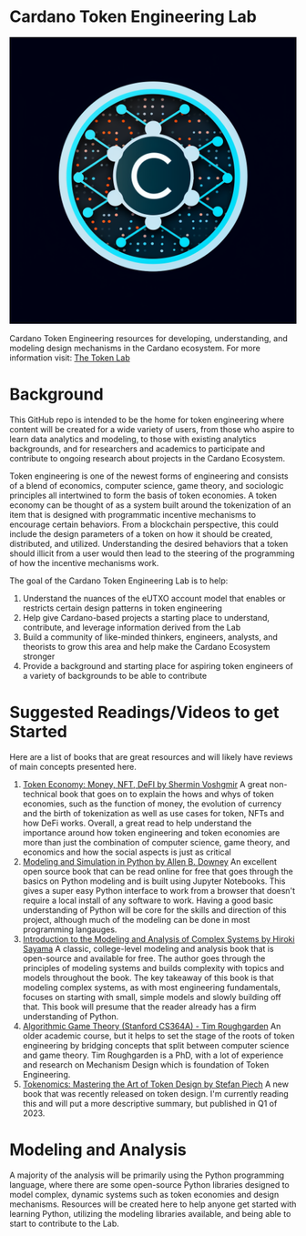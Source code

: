 # Cardano Token Engineering Lab

![CTEL Logo](./Asset%20Design/CTEL_Logo.png)

Cardano Token Engineering resources for developing, understanding, and modeling design mechanisms in the Cardano ecosystem.
For more information visit: [The Token Lab](https://thetokenlab.xyz)

# Background
This GitHub repo is intended to be the home for token engineering where content will be created for a wide variety of users, from those who aspire to learn data analytics and modeling, to those with existing analytics backgrounds, and for researchers and academics to participate and contribute to ongoing research about projects in the Cardano Ecosystem.

Token engineering is one of the newest forms of engineering and consists of a blend of economics, computer science, game theory, and sociologic principles all intertwined to form the basis of token economies.  A token economy can be thought of as a system built around the tokenization of an item that is designed with programmatic incentive mechanisms to encourage certain behaviors.  From a blockchain perspective, this could include the design parameters of a token on how it should be created, distributed, and utilized.  Understanding the desired behaviors that a token should illicit from a user would then lead to the steering of the programming of how the incentive mechanisms work.  

The goal of the Cardano Token Engineering Lab is to help:
1. Understand the nuances of the eUTXO account model that enables or restricts certain design patterns in token engineering
2. Help give Cardano-based projects a starting place to understand, contribute, and leverage information derived from the Lab
3. Build a community of like-minded thinkers, engineers, analysts, and theorists to grow this area and help make the Cardano Ecosystem stronger
4. Provide a background and starting place for aspiring token engineers of a variety of backgrounds to be able to contribute

# Suggested Readings/Videos to get Started
Here are a list of books that are great resources and will likely have reviews of main concepts presented here.
1. [Token Economy: Money, NFT, DeFI by Shermin Voshgmir](https://github.com/sherminvo/TokenEconomyBook)
    A great non-technical book that goes on to explain the hows and whys of token economies, such as the function of money, the evolution of currency and the birth of tokenization as well as use cases for token, NFTs and how DeFi works.  Overall, a great read to help understand the importance around how token engineering and token economies are more than just the combination of computer science, game theory, and economics and how the social aspects is just as critical
2. [Modeling and Simulation in Python by Allen B. Downey](https://allendowney.github.io/ModSimPy/)
    An excellent open source book that can be read online for free that goes through the basics on Python modeling and is built using Jupyter Notebooks.  This gives a super easy Python interface to work from a browser that doesn't require a local install of any software to work.  Having a good basic understanding of Python will be core for the skills and direction of this project, although much of the modeling can be done in most programming langauges.
3. [Introduction to the Modeling and Analysis of Complex Systems by Hiroki Sayama](https://open.umn.edu/opentextbooks/textbooks/233)
    A classic, college-level modeling and analysis book that is open-source and available for free. The author goes through the principles of modeling systems and builds complexity with topics and models throughout the book.  The key takeaway of this book is that modeling complex systems, as with most engineering fundamentals, focuses on starting with small, simple models and slowly building off that.  This book will presume that the reader already has a firm understanding of Python.
4. [Algorithmic Game Theory (Stanford CS364A) - Tim Roughgarden](https://youtube.com/playlist?list=PLEGCF-WLh2RJBqmxvZ0_ie-mleCFhi2N4)
    An older academic course, but it helps to set the stage of the roots of token engineering by bridging concepts that split between computer science and game theory.  Tim Roughgarden is a PhD, with a lot of experience and research on Mechanism Design which is foundation of Token Engineering.
5. [Tokenomics: Mastering the Art of Token Design by Stefan Piech](https://www.amazon.com/Tokenomics-Mastering-Art-Token-Design/dp/B0C646FPYQ)
    A new book that was recently released on token design. I'm currently reading this and will put a more descriptive summary, but published in Q1 of 2023.

# Modeling and Analysis
A majority of the analysis will be primarily using the Python programming language, where there are some open-source Python libraries designed to model complex, dynamic systems such as token economies and design mechanisms.  Resources will be created here to help anyone get started with learning Python, utilizing the modeling libraries available, and being able to start to contribute to the Lab.
